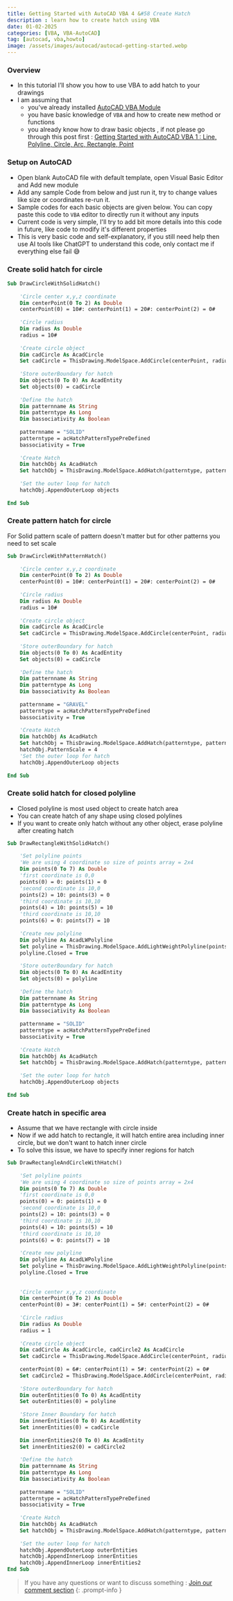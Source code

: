 ```yaml
---
title: Getting Started with AutoCAD VBA 4 &#58 Create Hatch
description : learn how to create hatch using VBA
date: 01-02-2025
categories: [VBA, VBA-AutoCAD]
tag: [autocad, vba,howto]
image: /assets/images/autocad/autocad-getting-started.webp
---
```


### Overview
- In this tutorial I’ll show you how to use VBA to add hatch to your drawings
- I am assuming that 
  - you've already installed [AutoCAD VBA Module](https://www.autodesk.com/support/technical/article/caas/tsarticles/ts/3kxk0RyvfWTfSfAIrcmsLQ.html)
  - you have basic knowledge of `VBA` and how to create new method or functions
  - you already know how to draw basic objects , if not please go through this post first : [Getting Started with AutoCAD VBA 1 : Line, Polyline, Circle, Arc, Rectangle, Point](/posts/autocad-vba-getting-started-1/)

### Setup on AutoCAD
- Open blank AutoCAD file with default template, open Visual Basic Editor and Add new module
- Add any sample Code from below and just run it, try to change values like size or coordinates re-run it.
- Sample codes for each basic objects are given below. You can copy paste this code to `VBA` editor to directly run it without any inputs
- Current code is very simple, I'll try to add bit more details into this code in future, like code to modify it's different properties
- This is very basic code and self-explanatory, if you still need help then use AI tools like ChatGPT to understand this code, only contact me if everything else fail 😅
  
### Create solid hatch for circle
```vb
Sub DrawCircleWithSolidHatch()
       
    'Circle center x,y,z coordinate
    Dim centerPoint(0 To 2) As Double
    centerPoint(0) = 10#: centerPoint(1) = 20#: centerPoint(2) = 0#
     
    'Circle radius
    Dim radius As Double
    radius = 10#
     
    'Create circle object
    Dim cadCircle As AcadCircle
    Set cadCircle = ThisDrawing.ModelSpace.AddCircle(centerPoint, radius)
    
    'Store outerBoundary for hatch
    Dim objects(0 To 0) As AcadEntity
    Set objects(0) = cadCircle
        
    'Define the hatch
    Dim patternname As String
    Dim patterntype As Long
    Dim bassociativity As Boolean
        
    patternname = "SOLID"
    patterntype = acHatchPatternTypePreDefined
    bassociativity = True
    
    'Create Hatch
    Dim hatchObj As AcadHatch
    Set hatchObj = ThisDrawing.ModelSpace.AddHatch(patterntype, patternname, bassociativity)
      
    'Set the outer loop for hatch
    hatchObj.AppendOuterLoop objects
    
End Sub
```
### Create pattern hatch for circle
For Solid pattern scale of pattern doesn't matter but for other patterns you need to set scale
```vb
Sub DrawCircleWithPatternHatch()
       
    'Circle center x,y,z coordinate
    Dim centerPoint(0 To 2) As Double
    centerPoint(0) = 10#: centerPoint(1) = 20#: centerPoint(2) = 0#
     
    'Circle radius
    Dim radius As Double
    radius = 10#
     
    'Create circle object
    Dim cadCircle As AcadCircle
    Set cadCircle = ThisDrawing.ModelSpace.AddCircle(centerPoint, radius)
    
    'Store outerBoundary for hatch
    Dim objects(0 To 0) As AcadEntity
    Set objects(0) = cadCircle
        
    'Define the hatch
    Dim patternname As String
    Dim patterntype As Long
    Dim bassociativity As Boolean
        
    patternname = "GRAVEL"
    patterntype = acHatchPatternTypePreDefined
    bassociativity = True
    
    'Create Hatch
    Dim hatchObj As AcadHatch
    Set hatchObj = ThisDrawing.ModelSpace.AddHatch(patterntype, patternname, bassociativity)
    hatchObj.PatternScale = 4
    'Set the outer loop for hatch
    hatchObj.AppendOuterLoop objects
    
End Sub
```
### Create solid hatch for closed polyline
- Closed polyline is most used object to create hatch area
- You can create hatch of any shape using closed polylines
- If you want to create only hatch without any other object, erase polyline after creating hatch

```vb
Sub DrawRectangleWithSolidHatch()
 
    'Set polyline points
    'We are using 4 coordinate so size of points array = 2x4
    Dim points(0 To 7) As Double
    'first coordinate is 0,0
    points(0) = 0: points(1) = 0
    'second coordinate is 10,0
    points(2) = 10: points(3) = 0
    'third coordinate is 10,10
    points(4) = 10: points(5) = 10
    'third coordinate is 10,10
    points(6) = 0: points(7) = 10
        
    'Create new polyline
    Dim polyline As AcadLWPolyline
    Set polyline = ThisDrawing.ModelSpace.AddLightWeightPolyline(points)
    polyline.Closed = True
 
    'Store outerBoundary for hatch
    Dim objects(0 To 0) As AcadEntity
    Set objects(0) = polyline
        
    'Define the hatch
    Dim patternname As String
    Dim patterntype As Long
    Dim bassociativity As Boolean
        
    patternname = "SOLID"
    patterntype = acHatchPatternTypePreDefined
    bassociativity = True
    
    'Create Hatch
    Dim hatchObj As AcadHatch
    Set hatchObj = ThisDrawing.ModelSpace.AddHatch(patterntype, patternname, bassociativity)
      
    'Set the outer loop for hatch
    hatchObj.AppendOuterLoop objects
    
End Sub
```
### Create hatch in specific area
- Assume that we have rectangle with circle inside
- Now if we add hatch to rectangle, it will hatch entire area including inner circle, but we don't want to hatch inner circle    
- To solve this issue, we have to specify inner regions for hatch

```vb
Sub DrawRectangleAndCircleWithHatch()
 
    'Set polyline points
    'We are using 4 coordinate so size of points array = 2x4
    Dim points(0 To 7) As Double
    'first coordinate is 0,0
    points(0) = 0: points(1) = 0
    'second coordinate is 10,0
    points(2) = 10: points(3) = 0
    'third coordinate is 10,10
    points(4) = 10: points(5) = 10
    'third coordinate is 10,10
    points(6) = 0: points(7) = 10
        
    'Create new polyline
    Dim polyline As AcadLWPolyline
    Set polyline = ThisDrawing.ModelSpace.AddLightWeightPolyline(points)
    polyline.Closed = True
 
   
    'Circle center x,y,z coordinate
    Dim centerPoint(0 To 2) As Double
    centerPoint(0) = 3#: centerPoint(1) = 5#: centerPoint(2) = 0#
     
    'Circle radius
    Dim radius As Double
    radius = 1
     
    'Create circle object
    Dim cadCircle As AcadCircle, cadCircle2 As AcadCircle
    Set cadCircle = ThisDrawing.ModelSpace.AddCircle(centerPoint, radius)
    
    centerPoint(0) = 6#: centerPoint(1) = 5#: centerPoint(2) = 0#
    Set cadCircle2 = ThisDrawing.ModelSpace.AddCircle(centerPoint, radius)
     
    'Store outerBoundary for hatch
    Dim outerEntities(0 To 0) As AcadEntity
    Set outerEntities(0) = polyline
        
    'Store Inner Boundary for hatch
    Dim innerEntities(0 To 0) As AcadEntity
    Set innerEntities(0) = cadCircle
    
    Dim innerEntities2(0 To 0) As AcadEntity
    Set innerEntities2(0) = cadCircle2
    
    'Define the hatch
    Dim patternname As String
    Dim patterntype As Long
    Dim bassociativity As Boolean
        
    patternname = "SOLID"
    patterntype = acHatchPatternTypePreDefined
    bassociativity = True
    
    'Create Hatch
    Dim hatchObj As AcadHatch
    Set hatchObj = ThisDrawing.ModelSpace.AddHatch(patterntype, patternname, bassociativity)
      
    'Set the outer loop for hatch
    hatchObj.AppendOuterLoop outerEntities
    hatchObj.AppendInnerLoop innerEntities
    hatchObj.AppendInnerLoop innerEntities2
End Sub
```

> If you have any questions or want to discuss something : [Join our comment section](https://www.reddit.com/r/NodesAutomations/comments/1if0iou/getting_started_with_autocad_vba_4_create_hatch/)
{: .prompt-info }


